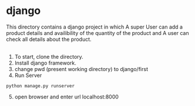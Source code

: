 # django
This directory contains a django project in which A super User can add a product details and availibility of the quantity 
of the product and A user can check all details about the product.
<br/><br/>

1) To start, clone the directory.<br/>
2) Install django framework.<br/>
3) change pwd (present working directory) to django/first<br/> 
4) Run Server <br/>

``` 
python manage.py runserver
```
5) open browser and enter url localhost:8000


